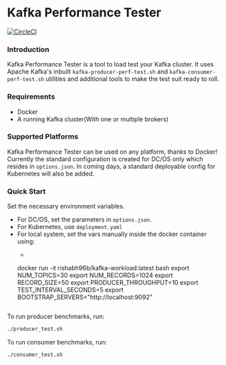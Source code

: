 # Kafka Performance Tester
[![CircleCI](https://circleci.com/gh/rishabh96b/kafka-perf-test.svg?style=svg)](https://circleci.com/gh/rishabh96b/kafka-perf-test)

### Introduction ###
Kafka Performance Tester is a tool to load test your Kafka cluster. It uses Apache Kafka's inbuilt `kafka-producer-perf-test.sh` and `kafka-consumer-perf-test.sh` utilities and additional tools to make the test suit ready to roll.

### Requirements ###
- Docker
- A running Kafka cluster(With one or multiple brokers)

### Supported Platforms ###
Kafka Performance Tester can be used on any platform, thanks to Docker! Currently the standard configuration is created for DC/OS only which resides in `options.json`. In coming days, a standard deployable config for Kubernetes will also be added.

### Quick Start ###
Set the necessary environment variables.
- For DC/OS, set the parameters in `options.json`.
- For Kubernetes, use `deployment.yaml`
- For local system, set the vars manually inside the docker container using:
	- ```bash
	docker run -it rishabh96b/kafka-workload:latest bash
	export NUM_TOPICS=30
	export NUM_RECORDS=1024
	export RECORD_SIZE=50
	export PRODUCER_THROUGHPUT=10
	export TEST_INTERVAL_SECONDS=5
	export BOOTSTRAP_SERVERS="http://localhost:9092"
	```
To run producer benchmarks, run:
```bash
./producer_test.sh
```
To run consumer benchmarks, run:
```bash
./consumer_test.sh
```
